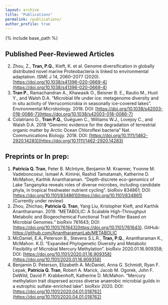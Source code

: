 ```yaml
---
layout: archive
title: "Publications"
permalink: /publications/
author_profile: true
---
```


{% include base_path %}

## Published Peer-Reviewed Articles
2.	Zhou, Z., **Tran, P.Q.**, Kieft, K. et al. Genome diversification in globally distributed novel marine Proteobacteria is linked to environmental adaptation. ISME J 14, 2060–2077 (2020). [https://doi.org/10.1038/s41396-020-0669-4](https://doi.org/10.1038/s41396-020-0669-4)
2.	**Tran P.**, Ramachandran A., Khawasik O., Beisner B. E., Rautio M., Huot Y., and Walsh D.A. “Microbial life under ice: metagenome diversity and in situ activity of Verrucomicrobia in seasonally ice-covered lakes”. Environmental Microbiology. 2018. DOI: [https://doi.org/10.1038/s42003-018-0086-7](https://doi.org/10.1038/s42003-018-0086-7)	
3.	Colatriano D., **Tran P.Q.**, Guéguen C., Williams W.J., Lovejoy C., and Walsh D.A. 2018 “Genomic evidence for the degradation of terrestrial organic matter by Arctic Ocean Chloroflexi bacteria” Nat. Communications Biology. 2018. DOI: [https://doi.org/10.1111/1462-2920.14283](https://doi.org/10.1111/1462-2920.14283) 

## Preprints or In prep:
1.	**Patricia Q. Tran**, Peter B. McIntyre, Benjamin M. Kraemer, Yvonne M. Vadeboncoeur, Ismael A. Kimirei, Rashid Tamatamah, Katherine D. McMahon, Karthik Anantharaman. “Depth-discrete eco-genomics of Lake Tanganyika reveals roles of diverse microbes, including candidate phyla, in tropical freshwater nutrient cycling”. bioRxiv 834861; DOI: [https://doi.org/10.1101/834861](https://doi.org/10.1101/834861)  (Currently under review)
2.	Zhou, Zhichao, **Patricia Q. Tran**, Yang Liu, Kristopher Kieft, and Karthik Anantharaman. 2019. “METABOLIC: A Scalable High-Throughput Metabolic and Biogeochemical Functional Trait Profiler Based on Microbial Genomes.” bioRxiv 761643; DOI: [https://doi.org/10.1101/761643](https://doi.org/10.1101/761643). GitHub: https://github.com/AnantharamanLab/METABOLIC 
3.	McDaniel, E.A, Peterson B., Stevens S.L.R., **Tran, P.Q.**, Anantharaman K., McMahon. K.D. “Expanded Phylogenetic Diversity and Metabolic Flexibility of Microbial Mercury Methylation”. bioRxiv 2020.01.16.909358; DOI: [https://doi.org/10.1101/2020.01.16.909358](https://doi.org/10.1101/2020.01.16.909358)
4. Benjamin D. Peterson, Elizabeth A. McDaniel, Anna G. Schmidt, Ryan F. Lepak, **Patricia Q. Tran**, Robert A. Marick, Jacob M. Ogorek, John F. DeWild, David P. Krabbenhoft, Katherine D. McMahon. “Mercury methylation trait dispersed across diverse anaerobic microbial guilds in a eutrophic sulfate-enriched lake”. bioRxiv 2020. DOI: [https://doi.org/10.1101/2020.04.01.018762](https://doi.org/10.1101/2020.04.01.018762)
